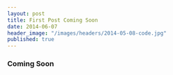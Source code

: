 ```yaml
---
layout: post
title: First Post Coming Soon
date: 2014-06-07
header_image: "/images/headers/2014-05-08-code.jpg"
published: true
---
```


### Coming Soon